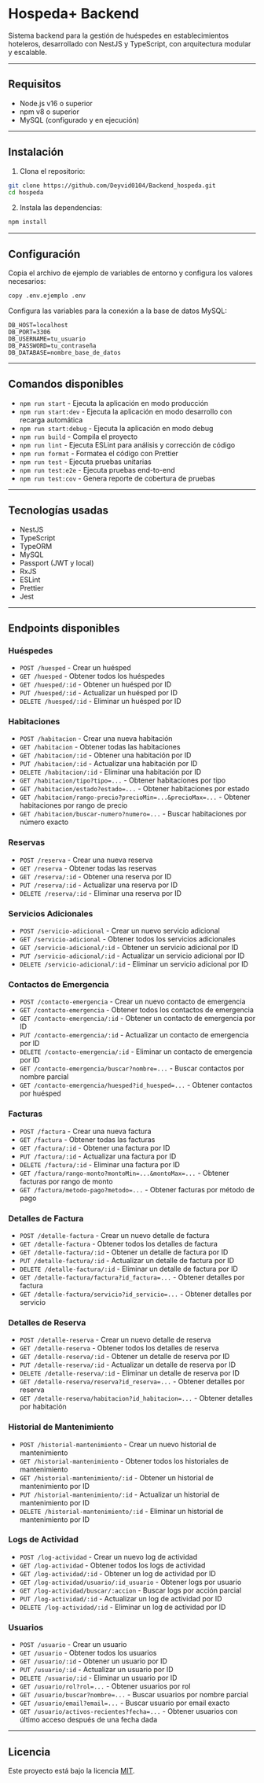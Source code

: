 # Hospeda+ Backend

Sistema backend para la gestión de huéspedes en establecimientos hoteleros, desarrollado con NestJS y TypeScript, con arquitectura modular y escalable.

---

## Requisitos

- Node.js v16 o superior
- npm v8 o superior
- MySQL (configurado y en ejecución)

---

## Instalación

1. Clona el repositorio:

```bash
git clone https://github.com/Deyvid0104/Backend_hospeda.git
cd hospeda
```

2. Instala las dependencias:

```bash
npm install
```

---

## Configuración

Copia el archivo de ejemplo de variables de entorno y configura los valores necesarios:

```bash
copy .env.ejemplo .env
```

Configura las variables para la conexión a la base de datos MySQL:

```
DB_HOST=localhost
DB_PORT=3306
DB_USERNAME=tu_usuario
DB_PASSWORD=tu_contraseña
DB_DATABASE=nombre_base_de_datos
```

---

## Comandos disponibles

- `npm run start` - Ejecuta la aplicación en modo producción
- `npm run start:dev` - Ejecuta la aplicación en modo desarrollo con recarga automática
- `npm run start:debug` - Ejecuta la aplicación en modo debug
- `npm run build` - Compila el proyecto
- `npm run lint` - Ejecuta ESLint para análisis y corrección de código
- `npm run format` - Formatea el código con Prettier
- `npm run test` - Ejecuta pruebas unitarias
- `npm run test:e2e` - Ejecuta pruebas end-to-end
- `npm run test:cov` - Genera reporte de cobertura de pruebas

---

## Tecnologías usadas

- NestJS
- TypeScript
- TypeORM
- MySQL
- Passport (JWT y local)
- RxJS
- ESLint
- Prettier
- Jest

---

## Endpoints disponibles

### Huéspedes

- `POST /huesped` - Crear un huésped
- `GET /huesped` - Obtener todos los huéspedes
- `GET /huesped/:id` - Obtener un huésped por ID
- `PUT /huesped/:id` - Actualizar un huésped por ID
- `DELETE /huesped/:id` - Eliminar un huésped por ID

### Habitaciones

- `POST /habitacion` - Crear una nueva habitación
- `GET /habitacion` - Obtener todas las habitaciones
- `GET /habitacion/:id` - Obtener una habitación por ID
- `PUT /habitacion/:id` - Actualizar una habitación por ID
- `DELETE /habitacion/:id` - Eliminar una habitación por ID
- `GET /habitacion/tipo?tipo=...` - Obtener habitaciones por tipo
- `GET /habitacion/estado?estado=...` - Obtener habitaciones por estado
- `GET /habitacion/rango-precio?precioMin=...&precioMax=...` - Obtener habitaciones por rango de precio
- `GET /habitacion/buscar-numero?numero=...` - Buscar habitaciones por número exacto

### Reservas

- `POST /reserva` - Crear una nueva reserva
- `GET /reserva` - Obtener todas las reservas
- `GET /reserva/:id` - Obtener una reserva por ID
- `PUT /reserva/:id` - Actualizar una reserva por ID
- `DELETE /reserva/:id` - Eliminar una reserva por ID

### Servicios Adicionales

- `POST /servicio-adicional` - Crear un nuevo servicio adicional
- `GET /servicio-adicional` - Obtener todos los servicios adicionales
- `GET /servicio-adicional/:id` - Obtener un servicio adicional por ID
- `PUT /servicio-adicional/:id` - Actualizar un servicio adicional por ID
- `DELETE /servicio-adicional/:id` - Eliminar un servicio adicional por ID

### Contactos de Emergencia

- `POST /contacto-emergencia` - Crear un nuevo contacto de emergencia
- `GET /contacto-emergencia` - Obtener todos los contactos de emergencia
- `GET /contacto-emergencia/:id` - Obtener un contacto de emergencia por ID
- `PUT /contacto-emergencia/:id` - Actualizar un contacto de emergencia por ID
- `DELETE /contacto-emergencia/:id` - Eliminar un contacto de emergencia por ID
- `GET /contacto-emergencia/buscar?nombre=...` - Buscar contactos por nombre parcial
- `GET /contacto-emergencia/huesped?id_huesped=...` - Obtener contactos por huésped

### Facturas

- `POST /factura` - Crear una nueva factura
- `GET /factura` - Obtener todas las facturas
- `GET /factura/:id` - Obtener una factura por ID
- `PUT /factura/:id` - Actualizar una factura por ID
- `DELETE /factura/:id` - Eliminar una factura por ID
- `GET /factura/rango-monto?montoMin=...&montoMax=...` - Obtener facturas por rango de monto
- `GET /factura/metodo-pago?metodo=...` - Obtener facturas por método de pago

### Detalles de Factura

- `POST /detalle-factura` - Crear un nuevo detalle de factura
- `GET /detalle-factura` - Obtener todos los detalles de factura
- `GET /detalle-factura/:id` - Obtener un detalle de factura por ID
- `PUT /detalle-factura/:id` - Actualizar un detalle de factura por ID
- `DELETE /detalle-factura/:id` - Eliminar un detalle de factura por ID
- `GET /detalle-factura/factura?id_factura=...` - Obtener detalles por factura
- `GET /detalle-factura/servicio?id_servicio=...` - Obtener detalles por servicio

### Detalles de Reserva

- `POST /detalle-reserva` - Crear un nuevo detalle de reserva
- `GET /detalle-reserva` - Obtener todos los detalles de reserva
- `GET /detalle-reserva/:id` - Obtener un detalle de reserva por ID
- `PUT /detalle-reserva/:id` - Actualizar un detalle de reserva por ID
- `DELETE /detalle-reserva/:id` - Eliminar un detalle de reserva por ID
- `GET /detalle-reserva/reserva?id_reserva=...` - Obtener detalles por reserva
- `GET /detalle-reserva/habitacion?id_habitacion=...` - Obtener detalles por habitación

### Historial de Mantenimiento

- `POST /historial-mantenimiento` - Crear un nuevo historial de mantenimiento
- `GET /historial-mantenimiento` - Obtener todos los historiales de mantenimiento
- `GET /historial-mantenimiento/:id` - Obtener un historial de mantenimiento por ID
- `PUT /historial-mantenimiento/:id` - Actualizar un historial de mantenimiento por ID
- `DELETE /historial-mantenimiento/:id` - Eliminar un historial de mantenimiento por ID

### Logs de Actividad

- `POST /log-actividad` - Crear un nuevo log de actividad
- `GET /log-actividad` - Obtener todos los logs de actividad
- `GET /log-actividad/:id` - Obtener un log de actividad por ID
- `GET /log-actividad/usuario/:id_usuario` - Obtener logs por usuario
- `GET /log-actividad/buscar/:accion` - Buscar logs por acción parcial
- `PUT /log-actividad/:id` - Actualizar un log de actividad por ID
- `DELETE /log-actividad/:id` - Eliminar un log de actividad por ID

### Usuarios

- `POST /usuario` - Crear un usuario
- `GET /usuario` - Obtener todos los usuarios
- `GET /usuario/:id` - Obtener un usuario por ID
- `PUT /usuario/:id` - Actualizar un usuario por ID
- `DELETE /usuario/:id` - Eliminar un usuario por ID
- `GET /usuario/rol?rol=...` - Obtener usuarios por rol
- `GET /usuario/buscar?nombre=...` - Buscar usuarios por nombre parcial
- `GET /usuario/email?email=...` - Buscar usuario por email exacto
- `GET /usuario/activos-recientes?fecha=...` - Obtener usuarios con último acceso después de una fecha dada

---

## Licencia

Este proyecto está bajo la licencia [MIT](LICENSE).

